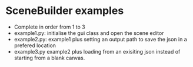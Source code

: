 # SceneBuilder examples

- Complete in order from 1 to 3
- example1.py: initialise the gui class and open the scene editor
- example2.py: example1 plus setting an output path to save the json in a prefered location
- example3.py example2 plus loading from an exisiting json instead of starting from a blank canvas.
